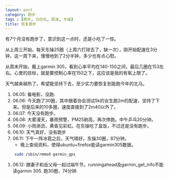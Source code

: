 ```yaml
---
layout: post
category: 跑步
tags : [跑步, 马拉松, 配速, 东操]
title: 恢复跑步
---
```


有*7*个月没有跑步了，意识到这一点时，还是小吃了一惊。

从上周三开始，每天东操25圈（上周六打球去了，缺一次），刚开始配速在3分钟，这一周下来，慢慢地到了2分半钟，多少也有点心慰。

从周末开始，戴上garmin 305，看到心率平均在140-150之间，最后几圈在153左右。心里的目标，就是要控制心率在150之下，这应该是我的有氧上限了。

天气越来越热了，希望能坚持下去，至少实力要恢复到能跑今年的北马。

1. 06.05: 看电影，没跑.
1. 06.06: 今天跑了30圈，其中跟着协会测试5k的女生跑2m的配速，坚持了下来。但是后来的10多圈，速度直接到了2m40以外了。
1. 06.07: 今天没有跑步。
1. 06.08: 大雾漫天，暴雨预警，PM25剧高，再次停跑。中午乒乓20分钟。
1. 06.09: 小雨淅沥，黄昏见彩虹。在东操吃了盒饭，不过还是没有跑步。
1. 06.10: 天气真好，没有跑步
1. 06.11: 下午一阵冰雹之后，天气晴好。东操30圈，87分钟。
    * 晚上查阅资料，使得ubuntu+firefox能读garmin305数据。
```sh
	sudo /sbin/rmmod garmin_gps
```
1. 06.12: 跟妻子和岳父母一起过端午节。runningahead及garmin_get_info不能读garmin 305. 跑30圈，74分钟.


